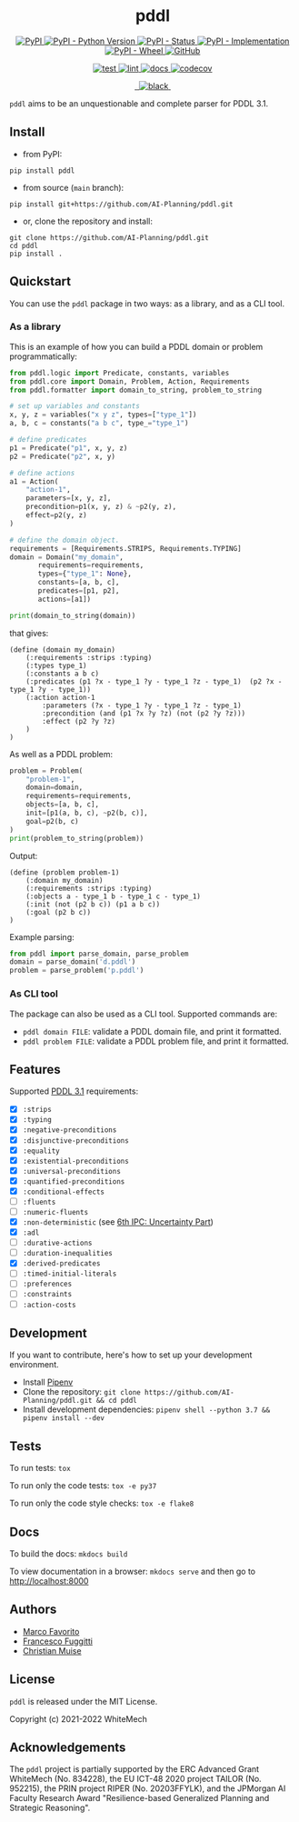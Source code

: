 <h1 align="center">
  <b>pddl</b>
</h1>

<p align="center">
  <a href="https://pypi.org/project/pddl">
    <img alt="PyPI" src="https://img.shields.io/pypi/v/pddl">
  </a>
  <a href="https://pypi.org/project/pddl">
    <img alt="PyPI - Python Version" src="https://img.shields.io/pypi/pyversions/pddl" />
  </a>
  <a href="">
    <img alt="PyPI - Status" src="https://img.shields.io/pypi/status/pddl" />
  </a>
  <a href="">
    <img alt="PyPI - Implementation" src="https://img.shields.io/pypi/implementation/pddl">
  </a>
  <a href="">
    <img alt="PyPI - Wheel" src="https://img.shields.io/pypi/wheel/pddl">
  </a>
  <a href="https://github.com/AI-Planning/pddl/blob/main/LICENSE">
    <img alt="GitHub" src="https://img.shields.io/github/license/AI-Planning/pddl">
  </a>
</p>
<p align="center">
  <a href="">
    <img alt="test" src="https://github.com/AI-Planning/pddl/workflows/test/badge.svg">
  </a>
  <a href="">
    <img alt="lint" src="https://github.com/AI-Planning/pddl/workflows/lint/badge.svg">
  </a>
  <a href="">
    <img alt="docs" src="https://github.com/AI-Planning/pddl/workflows/docs/badge.svg">
  </a>
  <a href="https://codecov.io/gh/AI-Planning/pddl">
    <img alt="codecov" src="https://codecov.io/gh/AI-Planning/pddl/branch/main/graph/badge.svg?token=FG3ATGP5P5">
  </a>
</p>
<p align="center">
  <a href="https://img.shields.io/badge/flake8-checked-blueviolet">
    <img alt="" src="https://img.shields.io/badge/flake8-checked-blueviolet">
  </a>
  <a href="https://img.shields.io/badge/mypy-checked-blue">
    <img alt="" src="https://img.shields.io/badge/mypy-checked-blue">
  </a>
  <a href="https://img.shields.io/badge/code%20style-black-black">
    <img alt="black" src="https://img.shields.io/badge/code%20style-black-black" />
  </a>
  <a href="https://www.mkdocs.org/">
    <img alt="" src="https://img.shields.io/badge/docs-mkdocs-9cf">
  </a>
</p>

`pddl` aims to be an unquestionable and complete parser for PDDL 3.1.

## Install

- from PyPI:
```
pip install pddl
```

- from source (`main` branch):
```
pip install git+https://github.com/AI-Planning/pddl.git
```

- or, clone the repository and install:
```
git clone https://github.com/AI-Planning/pddl.git
cd pddl
pip install .
```
## Quickstart

You can use the `pddl` package in two ways: as a library, and as a CLI tool.

### As a library

This is an example of how you can build a PDDL domain or problem
programmatically:
```python
from pddl.logic import Predicate, constants, variables
from pddl.core import Domain, Problem, Action, Requirements
from pddl.formatter import domain_to_string, problem_to_string

# set up variables and constants
x, y, z = variables("x y z", types=["type_1"])
a, b, c = constants("a b c", type_="type_1")

# define predicates
p1 = Predicate("p1", x, y, z)
p2 = Predicate("p2", x, y)

# define actions
a1 = Action(
    "action-1",
    parameters=[x, y, z],
    precondition=p1(x, y, z) & ~p2(y, z),
    effect=p2(y, z)
)

# define the domain object.
requirements = [Requirements.STRIPS, Requirements.TYPING]
domain = Domain("my_domain",
       requirements=requirements,
       types={"type_1": None},
       constants=[a, b, c],
       predicates=[p1, p2],
       actions=[a1])

print(domain_to_string(domain))
```

that gives:
```output
(define (domain my_domain)
    (:requirements :strips :typing)
    (:types type_1)
    (:constants a b c)
    (:predicates (p1 ?x - type_1 ?y - type_1 ?z - type_1)  (p2 ?x - type_1 ?y - type_1))
    (:action action-1
        :parameters (?x - type_1 ?y - type_1 ?z - type_1)
        :precondition (and (p1 ?x ?y ?z) (not (p2 ?y ?z)))
        :effect (p2 ?y ?z)
    )
)
```

As well as a PDDL problem:
```python
problem = Problem(
    "problem-1",
    domain=domain,
    requirements=requirements,
    objects=[a, b, c],
    init=[p1(a, b, c), ~p2(b, c)],
    goal=p2(b, c)
)
print(problem_to_string(problem))
```

Output:
```output
(define (problem problem-1)
    (:domain my_domain)
    (:requirements :strips :typing)
    (:objects a - type_1 b - type_1 c - type_1)
    (:init (not (p2 b c)) (p1 a b c))
    (:goal (p2 b c))
)
```

Example parsing:
```python
from pddl import parse_domain, parse_problem
domain = parse_domain('d.pddl')
problem = parse_problem('p.pddl')
```

### As CLI tool

The package can also be used as a CLI tool.
Supported commands are:
- `pddl domain FILE`: validate a PDDL domain file, and print it formatted.
- `pddl problem FILE`: validate a PDDL problem file, and print it formatted.

## Features

Supported [PDDL 3.1](https://helios.hud.ac.uk/scommv/IPC-14/repository/kovacs-pddl-3.1-2011.pdf)
requirements:

- [x] `:strips`
- [x] `:typing`
- [x] `:negative-preconditions`
- [x] `:disjunctive-preconditions`
- [x] `:equality`
- [x] `:existential-preconditions`
- [x] `:universal-preconditions`
- [x] `:quantified-preconditions`
- [x] `:conditional-effects`
- [ ] `:fluents`
- [ ] `:numeric-fluents`
- [x] `:non-deterministic` (see [6th IPC: Uncertainty Part](http://citeseerx.ist.psu.edu/viewdoc/download?doi=10.1.1.163.7140&rep=rep1&type=pdf))
- [x] `:adl`
- [ ] `:durative-actions`
- [ ] `:duration-inequalities`
- [x] `:derived-predicates`
- [ ] `:timed-initial-literals`
- [ ] `:preferences`
- [ ] `:constraints`
- [ ] `:action-costs`

## Development

If you want to contribute, here's how to set up your development environment.

- Install [Pipenv](https://pipenv-fork.readthedocs.io/en/latest/)
- Clone the repository: `git clone https://github.com/AI-Planning/pddl.git && cd pddl`
- Install development dependencies: `pipenv shell --python 3.7 && pipenv install --dev`

## Tests

To run tests: `tox`

To run only the code tests: `tox -e py37`

To run only the code style checks: `tox -e flake8`

## Docs

To build the docs: `mkdocs build`

To view documentation in a browser: `mkdocs serve`
and then go to [http://localhost:8000](http://localhost:8000)

## Authors

- [Marco Favorito](https://marcofavorito.me)
- [Francesco Fuggitti](https://francescofuggitti.github.io)
- [Christian Muise](http://www.haz.ca/)

## License

`pddl` is released under the MIT License.

Copyright (c) 2021-2022 WhiteMech

## Acknowledgements

The `pddl` project is partially supported by the ERC Advanced Grant WhiteMech
(No. 834228), the EU ICT-48 2020 project TAILOR (No. 952215),
the PRIN project RIPER (No. 20203FFYLK), and the JPMorgan AI Faculty
Research Award "Resilience-based Generalized Planning and Strategic
Reasoning".
